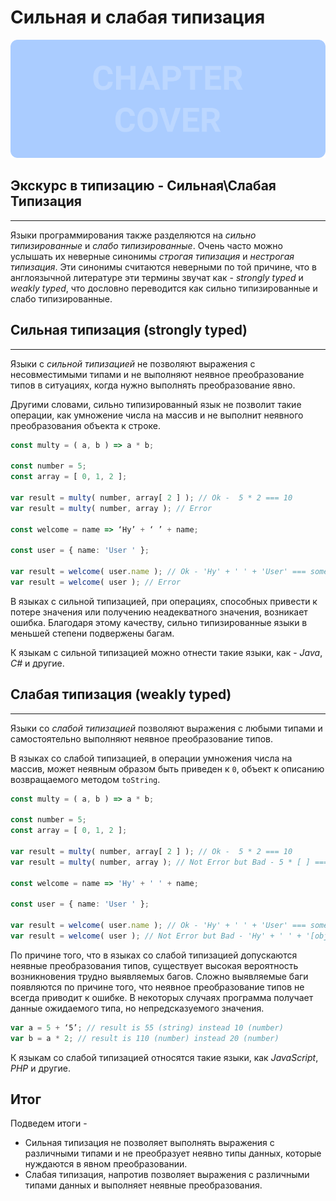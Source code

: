 # Сильная и слабая типизация
![Chapter Cover](./images/chapter-cover.png)
## Экскурс в типизацию - Сильная\Слабая Типизация
________________

Языки программирования также разделяются на *сильно типизированные* и *слабо типизированные*. Очень часто можно услышать их неверные синонимы *строгая типизация* и *нестрогая типизация*. Эти синонимы считаются неверными по той причине, что в англоязычной литературе эти термины звучат как - *strongly typed* и *weakly typed*, что дословно переводится как сильно типизированные и слабо типизированные. 


## Сильная типизация (strongly typed)
________________

Языки с *сильной типизацией* не позволяют выражения с несовместимыми типами и не выполняют неявное преобразование типов в ситуациях, когда нужно выполнять преобразование явно.


Другими словами, сильно типизированный язык не позволит такие операции, как умножение  числа на массив и не выполнит неявного преобразования объекта к строке.

~~~~~typescript
const multy = ( a, b ) => a * b;

const number = 5;
const array = [ 0, 1, 2 ];

var result = multy( number, array[ 2 ] ); // Ok -  5 * 2 === 10
var result = multy( number, array ); // Error

const welcome = name => ‘Hy’ + ‘ ’ + name;

const user = { name: 'User ' };

var result = welcome( user.name ); // Ok - 'Hy' + ' ' + 'User' === some text'
var result = welcome( user ); // Error
~~~~~

В языках с сильной типизацией, при операциях, способных привести к потере значения или получению неадекватного значения, возникает ошибка. Благодаря этому качеству, сильно типизированные языки в меньшей степени подвержены багам.


К языкам с сильной типизацией можно отнести такие языки, как - *Java*, *C#* и другие.


## Слабая типизация (weakly typed)
________________

Языки со *слабой типизацией* позволяют выражения с любыми типами и самостоятельно выполняют неявное преобразование типов.


В языках со слабой типизацией, в операции умножения числа на массив, может неявным образом быть приведен к `0`, объект к описанию возвращаемого методом `toString`.

~~~~~typescript
const multy = ( a, b ) => a * b;

const number = 5;
const array = [ 0, 1, 2 ];

var result = multy( number, array[ 2 ] ); // Ok -  5 * 2 === 10
var result = multy( number, array ); // Not Error but Bad - 5 * [ ] === 0

const welcome = name => 'Hy' + ' ' + name;

const user = { name: 'User ' };

var result = welcome( user.name ); // Ok - 'Hy' + ' ' + 'User' === some text'
var result = welcome( user ); // Not Error but Bad - 'Hy' + ' ' + '[object Object]' === 'Hy [object Object]'
~~~~~

По причине того, что в языках  со слабой типизацией допускаются неявные преобразования типов, существует высокая вероятность возникновения трудно выявляемых багов. Сложно выявляемые баги появляются по причине того, что неявное преобразование типов не всегда приводит к ошибке. В некоторых случаях программа получает данные ожидаемого типа, но непредсказуемого значения.

~~~~~typescript
var a = 5 + ‘5’; // result is 55 (string) instead 10 (number)
var b = a * 2; // result is 110 (number) instead 20 (number)
~~~~~

К языкам со слабой типизацией относятся такие языки, как *JavaScript*, *PHP* и другие.


## Итог

Подведем итоги - 

- Сильная  типизация не позволяет выполнять выражения с различными типами и не преобразует неявно типы данных, которые нуждаются в явном преобразовании.
- Слабая типизация, напротив позволяет выражения с различными типами данных и выполняет неявные преобразования.
